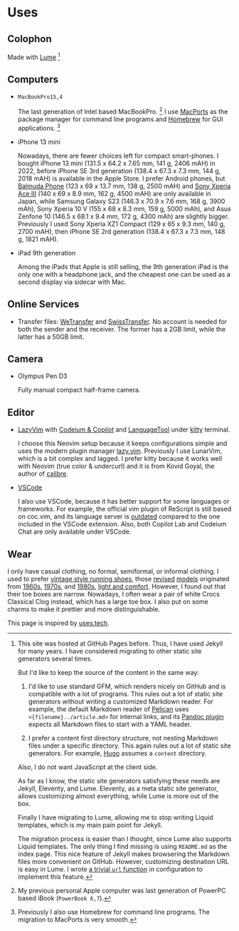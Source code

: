 # Uses

## Colophon

Made with [Lume][] [^1]

[Lume]: https://lume.land

[^1]: This site was hosted at GitHub Pages before.
    Thus, I have used Jekyll for many years.
    I have considered migrating to other static site generators several times.

    But I'd like to keep the source of the content in the same way:

    1. I'd like to use standard GFM, which renders nicely on GitHub and is compatible with a lot of programs.
       This rules out a lot of static site generators without writing a customized Markdown reader.
       For example, the default Markdown reader of [Pelican] uses `<{filename}../article.md>` for internal links,
       and its [Pandoc plugin][pelican-pandoc] expects all Markdown files to start with a YAML header.

    2. I prefer a content first directory structure, not nesting Markdown files under a specific directory.
       This again rules out a lot of static site generators.
       For example, [Hugo] assumes a `content` directory.

    Also, I do not want JavaScript at the client side.

    As far as I know, the static site generators satisfying these needs are Jekyll, Eleventy, and Lume.
    Eleventy, as a meta static site generator, allows customizing almost everything,
    while Lume is more out of the box.

    Finally I have migrating to Lume, allowing me to stop writing Liquid templates,
    which is my main pain point for Jekyll.

    The migration process is easier than I thought, since Lume also supports Liquid templates.
    The only thing I find missing is using `README.md` as the index page.
    This nice feature of Jekyll makes browsering the Markdown files more convenient on GitHub.
    However, customizing destination URL is easy in Lume.
    I wrote [a trivial `url` function][url] in configuration to implement this feature.

[Pelican]: https://docs.getpelican.com/en/latest/content.html#linking-to-internal-content
[pelican-pandoc]: https://github.com/pelican-plugins/pandoc-reader#specifying-file-metadata
[Hugo]: https://gohugo.io/getting-started/configuration/#contentdir
[url]: https://github.com/weakish/weakish.github.com/commit/1d8a2f4b7682cf246cb8e2d3996b5bb66c431240

## Computers

- `MacBookPro15,4`

    The last generation of Intel based MacBookPro. [^2]
    I use [MacPorts] as the package manager for command line programs and [Homebrew] for GUI applications. [^3]

- iPhone 13 mini

    Nowadays, there are fewer choices left for compact smart-phones.
    I bought iPhone 13 mini (131.5 x 64.2 x 7.65 mm, 141 g, 2406 mAH) in 2022, before iPhone SE 3rd generation (138.4 x 67.3 x 7.3 mm, 144 g, 2018 mAH) is available in the Apple Store.
    I prefer Android phones, but [Balmuda Phone] (123 x 69 x 13.7 mm, 138 g, 2500 mAH) and [Sony Xperia Ace III] (140 x 69 x 8.9 mm, 162 g, 4500 mAH) are only available in Japan,
    while Samsung Galaxy S23 (146.3 x 70.9 x 7.6 mm, 168 g, 3900 mAh), Sony Xperia 10 V (155 x 68 x 8.3 mm, 159 g, 5000 mAh), and Asus Zenfone 10 (146.5 x 68.1 x 9.4 mm, 172 g, 4300 mAh) are slightly bigger.
    Previously I used Sony Xperia XZ1 Compact (129 x 65 x 9.3 mm, 140 g, 2700 mAH), then iPhone SE 2rd generation (138.4 x 67.3 x 7.3 mm, 148 g, 1821 mAH).

- iPad 9th generation

    Among the iPads that Apple is still selling, the 9th generation iPad is the only one with a headphone jack,
    and the cheapest one can be used as a second display via sidecar with Mac.
    

[^2]: My previous personal Apple computer was last generation of PowerPC based iBook (`PowerBook 6,7`).

[^3]: Previously I also use Homebrew for command line programs.
    The migration to MacPorts is very smooth.

[MacPorts]: https://www.macports.org
[Homebrew]: https://github.com/Homebrew/homebrew-cask
[Balmuda Phone]: https://tech.balmuda.com/jp/phone/story/
[Sony Xperia Ace III]: https://xperia.sony.jp/xperia/acem3/spec_docomo.html

## Online Services

- Transfer files: [WeTransfer] and [SwissTransfer]. No account is needed for both the sender and the receiver. The former has a 2GB limit, while the latter has a 50GB limit.

[WeTransfer]: https://wetransfer.com
[SwissTransfer]: https://www.swisstransfer.com

## Camera

- Olympus Pen D3

    Fully manual compact half-frame camera.

## Editor

- [LazyVim] with [Codeium & Copilot](../vim/completion.md) and [LanguageTool](../vim/spell.md) under [kitty] terminal.

    I choose this Neovim setup because it keeps configurations simple and uses the modern plugin manager [lazy.vim].
    Previously I use LunarVim, which is a bit complex and lagged.
    I prefer kitty because it works well with Neovim (true color & undercurl) and it is from Kovid Goyal, the author of [calibre].

- [VSCode](https://code.visualstudio.com/)

    I also use VSCode, because it has better support for some languages or frameworks.
    For example, the official vim plugin of ReScript is still based on coc.vim,
    and its language server is [outdated] compared to the one included in the VSCode extension.
    Also, both Copilot Lab and Codeium Chat are only available under VSCode.

[LazyVim]: https://www.lazyvim.org/
[lazy.vim]: https://github.com/folke/lazy.nvim
[kitty]: https://sw.kovidgoyal.net/kitty/
[calibre]: https://github.com/kovidgoyal/calibre
[outdated]: https://github.com/rescript-lang/vim-rescript/issues/61

## Wear

I only have casual clothing, no formal, semiformal, or informal clothing.
I used to prefer [vintage style running shoes][thedeffest], those [revised] [models] originated from [1960s], [1970s], and [1980s], [light and comfort][ad].
However, I found out that their toe boxes are narrow.
Nowadays, I often wear a pair of white Crocs Classical Clog instead, which has a large toe box.
I also put on some charms to make it prettier and more distinguishable.


[thedeffest]: https://www.thedeffest.com/
[revised]: https://www.thedeffest.com/blog/new-balance-ms327laa-retro-runners
[models]: https://www.mizuno.jp/mizuno1906/journal/journal_collection/046/
[1960s]: https://www.onitsukatiger.com/gb/en-gb/onitsukatiger-inspiration/onitsukatiger-mexico-66/
[1970s]: /uses/comp-100.jpg "https://www.thedeffest.com/vintage-ads/new-balance-100-w100-vintage-sneaker-ad-from-1979"
[1980s]: /uses/nb-420.jpg "https://i.ebayimg.com/images/g/ApEAAOSwd7Fb-MP7/s-l1600.jpg"
[ad]: /uses/nb-ads.jpg "https://images.squarespace-cdn.com/content/v1/5ab94f5e3c3a536987d16ce5/1586282359719-W9JJP53TVVP0EAJVXOLJ/ke17ZwdGBToddI8pDm48kGNEFA4rC7c0McDIySn7RjkUqsxRUqqbr1mOJYKfIPR7LoDQ9mXPOjoJoqy81S2I8N_N4V1vUb5AoIIIbLZhVYxCRW4BPu10St3TBAUQYVKcPlG31PR0Q5DeNaNXE1QnS_LzyNcqI129vtg_t5azkwh6fx-4rvXr20Sq8_feGDMO/New+Balance+1982+vintage+sneaker+ad+%40+The+Deffest?format=1500w"

This page is inspired by [uses.tech].

[uses.tech]: https://uses.tech/
